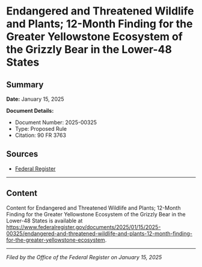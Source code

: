 # Endangered and Threatened Wildlife and Plants; 12-Month Finding for the Greater Yellowstone Ecosystem of the Grizzly Bear in the Lower-48 States

## Summary

**Date:** January 15, 2025

**Document Details:**
- Document Number: 2025-00325
- Type: Proposed Rule
- Citation: 90 FR 3763

## Sources
- [Federal Register](https://www.federalregister.gov/documents/2025/01/15/2025-00325/endangered-and-threatened-wildlife-and-plants-12-month-finding-for-the-greater-yellowstone-ecosystem)

---

## Content

Content for Endangered and Threatened Wildlife and Plants; 12-Month Finding for the Greater Yellowstone Ecosystem of the Grizzly Bear in the Lower-48 States is available at https://www.federalregister.gov/documents/2025/01/15/2025-00325/endangered-and-threatened-wildlife-and-plants-12-month-finding-for-the-greater-yellowstone-ecosystem.

---

*Filed by the Office of the Federal Register on January 15, 2025*

